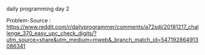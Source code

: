 daily programming day 2

Problem-Source : https://www.reddit.com/r/dailyprogrammer/comments/a72sdj/20181217_challenge_370_easy_upc_check_digits/?utm_source=share&utm_medium=mweb&_branch_match_id=547192864913086341